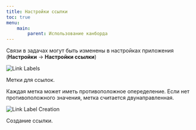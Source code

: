 ```yaml
---
title: Настройки ссылки
toc: true
menu:
    main:
        parent: Использование канборда
---
```


Связи в задачах могут быть изменены в настройках приложения (**Настройки** -\> **Настройки ссылки**)

![Link Labels](/images/v1/link-labels.png)

Метки для ссылок.

Каждая метка может иметь противоположное опеределение. Если нет противоположного значения, метка считается двунаправленная.

![Link Label Creation](/images/v1/link-label-creation.png)

Создание ссылки.

